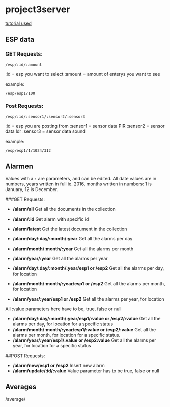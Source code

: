 # project3server

[tutorial used](https://scotch.io/tutorials/build-a-restful-api-using-node-and-express-4)

## ESP data

### GET Requests:

```
/esp/:id/:amount  
```
:id = esp you want to select 
:amount = amount of enterys you want to see

example: 
```
/esp/esp1/100
```

### Post Requests:

```
/esp/:id/:sensor1/:sensor2/:sensor3
```

:id = esp you are posting from
:sensor1 = sensor data PIR
:sensor2 = sensor data ldr
:sensor3 = sensor data sound

example: 
```
/esp/esp1/1/1024/312
```


## Alarmen
Values with a `:` are parameters, and can be edited.
All date values are in numbers, years written in full ie. 2016, months written in numbers: 1 is January, 12 is December.

###GET Requests:
- **/alarm/all** Get all the documents in the collection
- **/alarm/:id** Get alarm with specific id
- **/alarm/latest** Get the latest document in the collection

- **/alarm/day/:day/:month/:year** Get all the alarms per day
- **/alarm/month/:month/:year** Get all the alarms per month
- **/alarm/year/:year** Get all the alarms per year

- **/alarm/day/:day/:month/:year/esp1 or /esp2** Get all the alarms per day, for location
- **/alarm/month/:month/:year/esp1 or /esp2** Get all the alarms per month, for location
- **/alarm/year/:year/esp1 or /esp2** Get all the alarms per year, for location

All :value parameters here have to be, true, false or null
- **/alarm/day/:day/:month/:year/esp1/:value or /esp2/:value** Get all the alarms per day, for location for a specific status
- **/alarm/month/:month/:year/esp1/:value or /esp2/:value** Get all the alarms per month, for location for a specific status.
- **/alarm/year/:year/esp1/:value or /esp2:value** Get all the alarms per year, for location for a specific status

##POST Requests:
- **/alarm/new/esp1 or /esp2** Insert new alarm
- **/alarm/update/:id/:value** Value parameter has to be true, false or null

## Averages

/average/
